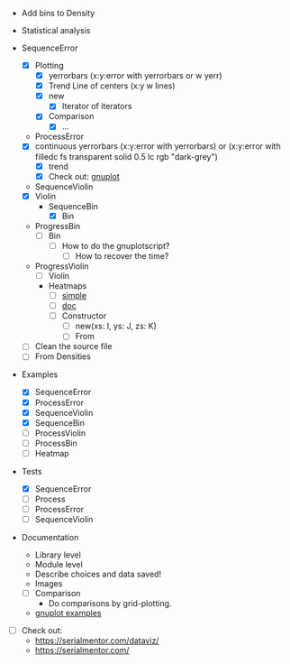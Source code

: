 - Add bins to Density
- Statistical analysis
- SequenceError
  
  - [x] Plotting 
      - [x] yerrorbars (x:y:error with yerrorbars or w yerr)
      - [x] Trend Line of centers (x:y w lines)
    - [x] new
      - [x] Iterator of iterators
    - [x] Comparison
      - [x] ... 
  - ProcessError
  
  - [x] continuous yerrorbars (x:y:error with yerrorbars) or (x:y:error with filledc fs transparent solid 0.5 lc rgb "dark-grey")
    - [x] trend 
    - [x] Check out: [gnuplot](http://gnuplot.sourceforge.net/demo_5.4/errorbars.html) 
  - SequenceViolin
  
  - [x] Violin
    - SequenceBin
      - [x] Bin
  - ProgressBin
    - [ ] Bin
      - [ ] How to do the gnuplotscript?
        - [ ] How to recover the time?
  - ProgressViolin
    - [ ] Violin
    - Heatmaps
        - [ ] [simple](http://www.labbookpages.co.uk/software/gnuplot.html#heatmaps)
        - [ ] [doc](http://www.bersch.net/gnuplot-doc/image.html)
        - [ ] Constructor
            - [ ] new(xs: I, ys: J, zs: K)
            - [ ] From<Array2>
  - [ ] Clean the source file
  - [ ] From Densities
- Examples
  - [x] SequenceError
  - [x] ProcessError
  - [x] SequenceViolin
  - [x] SequenceBin
  - [ ] ProcessViolin
  - [ ] ProcessBin
  - [ ] Heatmap
- Tests
  - [x] SequenceError
  - [ ] Process
  - [ ] ProcessError
  - [ ] SequenceViolin
- Documentation
  - Library level
  - Module level
  - Describe choices and data saved!
  - Images

  - [ ] Comparison
    - Do comparisons by grid-plotting.
  - [gnuplot examples](http://gnuplot.sourceforge.net/demo_5.4/heatmaps.html)
- [ ] Check out: 
  - https://serialmentor.com/dataviz/
  - https://serialmentor.com/